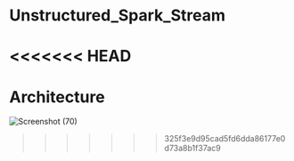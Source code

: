 # Unstructured_Spark_Stream

<<<<<<< HEAD
=======
# Architecture
![Screenshot (70)](https://github.com/adunajiye/Unstructured_Spark_Stream/assets/80220180/a7b2b7b7-bc76-4344-a3bc-ab85dc942aad)
>>>>>>> 325f3e9d95cad5fd6dda86177e0d73a8b1f37ac9
